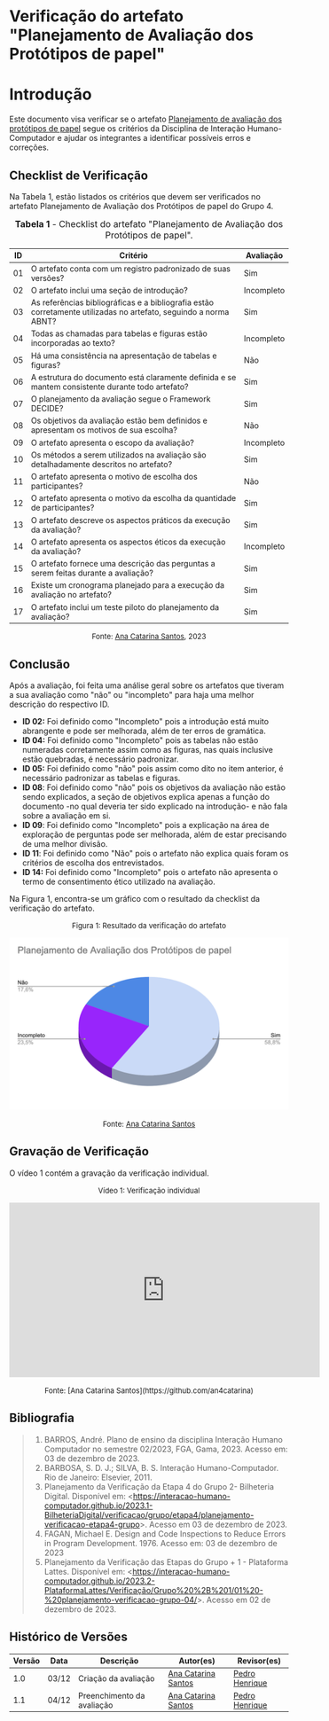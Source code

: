 # Verificação do artefato "Planejamento de Avaliação dos Protótipos de papel"

# Introdução

Este documento visa verificar se o artefato [Planejamento de avaliação dos protótipos de papel](https://interacao-humano-computador.github.io/2023.2-Dominio-Publico/design_avalaiacao_desenvolvimento/nivel1/analise_de_tarefas/planejamento_avaliacao/) segue os critérios da Disciplina de Interação Humano-Computador e ajudar os integrantes a identificar possíveis erros e correções.

## Checklist de Verificação

Na Tabela 1, estão listados os critérios que devem ser verificados no artefato Planejamento de Avaliação dos Protótipos de papel do Grupo 4.

<font size="3"><p style="text-align: center"><b>Tabela 1</b> - Checklist do artefato "Planejamento de Avaliação dos Protótipos de papel". </p></font>

| ID  | Critério                                                                                                         | Avaliação  |
| --- | ---------------------------------------------------------------------------------------------------------------- | ---------- |
| 01  | O artefato conta com um registro padronizado de suas versões?                                                    | Sim        |
| 02  | O artefato inclui uma seção de introdução?                                                                       | Incompleto |
| 03  | As referências bibliográficas e a bibliografia estão corretamente utilizadas no artefato, seguindo a norma ABNT? | Sim        |
| 04  | Todas as chamadas para tabelas e figuras estão incorporadas ao texto?                                            | Incompleto |
| 05  | Há uma consistência na apresentação de tabelas e figuras?                                                        | Não        |
| 06  | A estrutura do documento está claramente definida e se mantem consistente durante todo artefato?                 | Sim        |
| 07  | O planejamento da avaliação segue o Framework DECIDE?                                                            | Sim        |
| 08  | Os objetivos da avaliação estão bem definidos e apresentam os motivos de sua escolha?                            | Não        |
| 09  | O artefato apresenta o escopo da avaliação?                                                                      | Incompleto |
| 10  | Os métodos a serem utilizados na avaliação são detalhadamente descritos no artefato?                             | Sim        |
| 11  | O artefato apresenta o motivo de escolha dos participantes?                                                      | Não        |
| 12  | O artefato apresenta o motivo da escolha da quantidade de participantes?                                         | Sim        |
| 13  | O artefato descreve os aspectos práticos da execução da avaliação?                                               | Sim        |
| 14  | O artefato apresenta os aspectos éticos da execução da avaliação?                                                | Incompleto |
| 15  | O artefato fornece uma descrição das perguntas a serem feitas durante a avaliação?                               | Sim        |
| 16  | Existe um cronograma planejado para a execução da avaliação no artefato?                                         | Sim        |
| 17  | O artefato inclui um teste piloto do planejamento da avaliação?                                                  | Sim        |

<font size="2"><p style="text-align: center">Fonte: [Ana Catarina Santos](https://github.com/an4catarina), 2023</p></font>

## Conclusão

Após a avaliação, foi feita uma análise geral sobre os artefatos que tiveram a sua avaliação como "não" ou "incompleto" para haja uma melhor descrição do respectivo ID.

- **ID 02:** Foi definido como "Incompleto" pois a introdução está muito abrangente e pode ser melhorada, além de ter erros de gramática.
- **ID 04:** Foi definido como "Incompleto" pois as tabelas não estão numeradas corretamente assim como as figuras, nas quais inclusive estão quebradas, é necessário padronizar.
- **ID 05:** Foi definido como "não" pois assim como dito no item anterior, é necessário padronizar as tabelas e figuras.
- **ID 08**: Foi definido como "não" pois os objetivos da avaliação não estão sendo explicados, a seção de objetivos explica apenas a função do documento -no qual deveria ter sido explicado na introdução- e não fala sobre a avaliação em si.
- **ID 09**: Foi definido como "Incompleto" pois a explicação na área de exploração de perguntas pode ser melhorada, além de estar precisando de uma melhor divisão.
- **ID 11**: Foi definido como "Não" pois o artefato não explica quais foram os critérios de escolha dos entrevistados.
- **ID 14:** Foi definido como "Incompleto" pois o artefato não apresenta o termo de consentimento ético utilizado na avaliação.

Na Figura 1, encontra-se um gráfico com o resultado da checklist da verificação do artefato.

<center>

<font size="2"><p style="text-align: center">Figura 1: Resultado da verificação do artefato</p></font>

![Verificação](../../../../assets/verificacao/avalPlanProtPapel.png)

<font size="2"><p style="text-align: center">Fonte: [Ana Catarina Santos](https://github.com/an4catarina)</p></font>

</center>

## Gravação de Verificação

O vídeo 1 contém a gravação da verificação individual.

<center>

<font size="2"><p style="text-align: center">Vídeo 1: Verificação individual</p></font>

<iframe width="560" height="315" src="https://www.youtube.com/embed/BQAfJbpsxSo?si=B2mJ7OqNuaCE8LjN" title="YouTube video player" frameborder="0" allow="accelerometer; autoplay; clipboard-write; encrypted-media; gyroscope; picture-in-picture; web-share" allowfullscreen></iframe>
<font size="2"><p style="text-align: center">Fonte: [Ana Catarina Santos](https://github.com/an4catarina)</p></font>

</center>

## Bibliografia

> 1. BARROS, André. Plano de ensino da disciplina Interação Humano Computador no semestre 02/2023, FGA, Gama, 2023. Acesso em: 03 de dezembro de 2023.
> 2. BARBOSA, S. D. J.; SILVA, B. S. Interação Humano-Computador. Rio de Janeiro: Elsevier, 2011.
> 3. Planejamento da Verificação da Etapa 4 do Grupo 2- Bilheteria Digital. Disponível em: <<https://interacao-humano-computador.github.io/2023.1-BilheteriaDigital/verificacao/grupo/etapa4/planejamento-verificacao-etapa4-grupo>>. Acesso em 03 de dezembro de 2023.
> 4. FAGAN, Michael E. Design and Code Inspections to Reduce Errors in Program Development. 1976. Acesso em: 03 de dezembro de 2023
> 5. Planejamento da Verificação das Etapas do Grupo + 1 - Plataforma Lattes. Disponível em: <<https://interacao-humano-computador.github.io/2023.2-PlataformaLattes/Verificação/Grupo%20%2B%201/01%20-%20planejamento-verificacao-grupo-04/>>. Acesso em 02 de dezembro de 2023.

## Histórico de Versões

| Versão | Data  | Descrição                  | Autor(es)                                             | Revisor(es)                                    |
| ------ | ----- | -------------------------- | ----------------------------------------------------- | ---------------------------------------------- |
| 1.0    | 03/12 | Criação da avaliação       | [Ana Catarina Santos](https://github.com/an4catarina) | [Pedro Henrique](https://github.com/pedro-hsf) |
| 1.1    | 04/12 | Preenchimento da avaliação | [Ana Catarina Santos](https://github.com/an4catarina) | [Pedro Henrique](https://github.com/pedro-hsf) |
